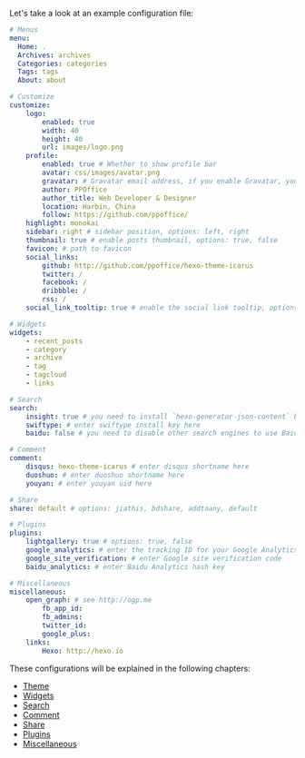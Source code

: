 Let's take a look at an example configuration file:

```yaml
# Menus
menu:
  Home: .
  Archives: archives
  Categories: categories
  Tags: tags
  About: about

# Customize
customize:
    logo:
        enabled: true
        width: 40
        height: 40
        url: images/logo.png
    profile:
        enabled: true # Whether to show profile bar
        avatar: css/images/avatar.png
        gravatar: # Gravatar email address, if you enable Gravatar, your avatar config will be overriden
        author: PPOffice
        author_title: Web Developer & Designer
        location: Harbin, China
        follow: https://github.com/ppoffice/
    highlight: monokai
    sidebar: right # sidebar position, options: left, right
    thumbnail: true # enable posts thumbnail, options: true, false
    favicon: # path to favicon
    social_links:
        github: http://github.com/ppoffice/hexo-theme-icarus
        twitter: /
        facebook: /
        dribbble: /
        rss: /
    social_link_tooltip: true # enable the social link tooltip, options: true, false

# Widgets
widgets:
    - recent_posts
    - category
    - archive
    - tag
    - tagcloud
    - links

# Search
search:
    insight: true # you need to install `hexo-generator-json-content` before using Insight Search
    swiftype: # enter swiftype install key here
    baidu: false # you need to disable other search engines to use Baidu search, options: true, false

# Comment
comment:
    disqus: hexo-theme-icarus # enter disqus shortname here
    duoshuo: # enter duoshuo shortname here
    youyan: # enter youyan uid here

# Share
share: default # options: jiathis, bdshare, addtoany, default

# Plugins
plugins:
    lightgallery: true # options: true, false
    google_analytics: # enter the tracking ID for your Google Analytics
    google_site_verification: # enter Google site verification code
    baidu_analytics: # enter Baidu Analytics hash key

# Miscellaneous
miscellaneous:
    open_graph: # see http://ogp.me
        fb_app_id:
        fb_admins:
        twitter_id:
        google_plus:
    links:
        Hexo: http://hexo.io
```

These configurations will be explained in the following chapters:
* [Theme](https://github.com/ppoffice/hexo-theme-icarus/wiki/Theme)
* [Widgets](https://github.com/ppoffice/hexo-theme-icarus/wiki/Widgets)
* [Search](https://github.com/ppoffice/hexo-theme-icarus/wiki/Search)
* [Comment](https://github.com/ppoffice/hexo-theme-icarus/wiki/Comment)
* [Share](https://github.com/ppoffice/hexo-theme-icarus/wiki/Share)
* [Plugins](https://github.com/ppoffice/hexo-theme-icarus/wiki/Plugins)
* [Miscellaneous](https://github.com/ppoffice/hexo-theme-icarus/wiki/Miscellaneous)